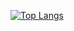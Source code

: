
[![Top Langs](https://github-readme-stats.vercel.app/api/top-langs/?username=ss&langs_count=11&theme=dark)](https://github.com/funmmer/funmmer)
